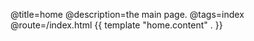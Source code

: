 @title=home
@description=the main page.
@tags=index
@route=/index.html
{{ template "home.content" . }}